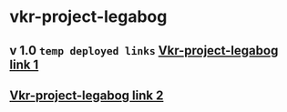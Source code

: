 # vkr-project-legabog
v 1.0
`temp deployed links`
[Vkr-project-legabog link 1](https://vkr-project-legabog.web.app/)
------
[Vkr-project-legabog link 2](https://vkr-project-legabog.firebaseapp.com/)
------
